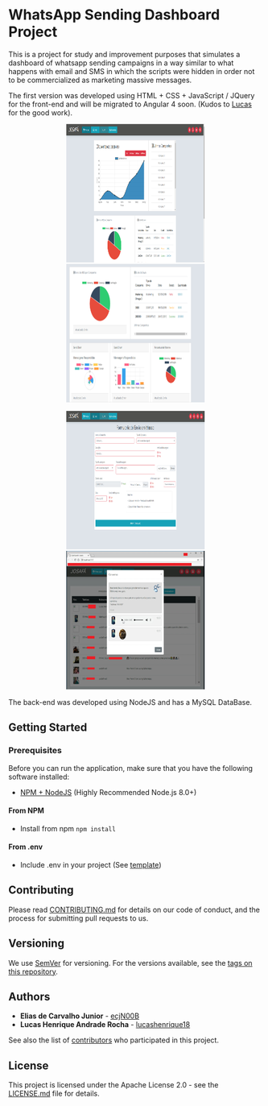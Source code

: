 # WhatsApp Sending Dashboard Project

This is a project for study and improvement purposes that simulates a dashboard of whatsapp sending campaigns in a way similar to what happens with email and SMS in which the scripts were hidden in order not to be commercialized as marketing massive messages.

The first version was developed using HTML + CSS + JavaScript / JQuery for the front-end and will be migrated to Angular 4 soon. (Kudos to [Lucas][lucashenrique] for the good work).
<p align="center">
  <img width="275" height="275" src="docs/images/HomePage.PNG">
  <img width="275" height="275" src="docs/images/HomePage2.PNG">
</p>
<p align="center">
  <img width="275" height="275" src="docs/images/SendPage.PNG">
  <img width="275" height="275" src="docs/images/ReportPage.PNG">
</p>

The back-end was developed using NodeJS and has a MySQL DataBase.

## Getting Started

### Prerequisites

Before you can run the application, make sure that you have the following software installed:
* [NPM + NodeJS](https://nodejs.org/en/) (Highly Recommended Node.js 8.0+)

#### From NPM
* Install from npm `npm install`

#### From .env
* Include .env in your project (See [template](docs/templates/.env-template))

## Contributing

Please read [CONTRIBUTING.md](CONTRIBUTING.md) for details on our code of conduct, and the process for submitting pull requests to us.

## Versioning

We use [SemVer](http://semver.org/) for versioning. For the versions available, see the [tags on this repository](https://github.com/ecjN00B/whatsapp-dashboard/tags).

## Authors

* **Elias de Carvalho Junior** - [ecjN00B][n00b]
* **Lucas Henrique Andrade Rocha** - [lucashenrique18][lucashenrique]

See also the list of [contributors](https://github.com/ecjN00B/whatsapp-dashboard/contributors) who participated in this project.

## License

This project is licensed under the Apache License 2.0 - see the [LICENSE.md](LICENSE.md) file for details.

[lucashenrique]: https://github.com/lucashenrique18
[n00b]: https://github.com/ecjN00B